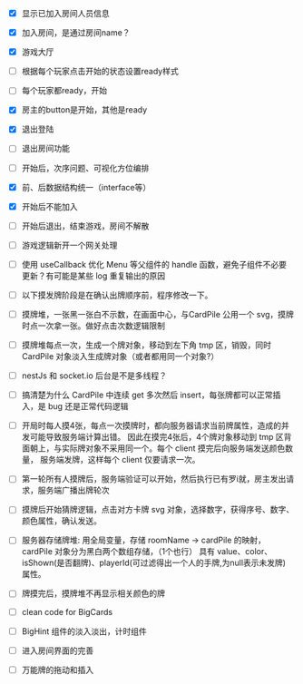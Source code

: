   - [X] 显示已加入房间人员信息
  - [X] 加入房间，是通过房间name？
  - [X] 游戏大厅
  - [ ] 根据每个玩家点击开始的状态设置ready样式
  - [ ] 每个玩家都ready，开始
  - [X] 房主的button是开始，其他是ready
  - [X] 退出登陆
  - [ ] 退出房间功能
  - [ ] 开始后，次序问题、可视化方位编排
  - [X] 前、后数据结构统一（interface等）
  - [X] 开始后不能加入
  - [ ] 开始后退出，结束游戏，房间不解散
  - [ ] 游戏逻辑新开一个网关处理
  - [ ] 使用 useCallback 优化 Menu 等父组件的 handle 函数，避免子组件不必要更新？有可能是某些 log 重复输出的原因

  - [ ] 以下摸发牌阶段是在确认出牌顺序前，程序修改一下。
  - [ ] 摸牌堆，一张黑一张白不示数，在画面中心，与CardPile 公用一个 svg，摸牌时点一次拿一张。做好点击次数逻辑限制
  - [ ] 摸牌堆每点一次，生成一个牌对象，移动到左下角 tmp 区，销毁，同时 CardPile 对象淡入生成牌对象（或者都用同一个对象?）
  - [ ] nestJs 和 socket.io 后台是不是多线程？
  - [ ] 搞清楚为什么 CardPile 中连续 get 多次然后 insert，每张牌都可以正常插入，是 bug 还是正常代码逻辑
  - [ ] 开局时每人摸4张，每点一次摸牌时，都向服务器请求当前牌属性，造成的并发可能导致服务端计算出错。
          因此在摸完4张后，4个牌对象移动到 tmp 区背面朝上，与实际牌对象不采用同一个。每个 client 摸完后向服务端发送颜色数量，
          服务端发牌，这样每个 client 仅要请求一次。
  - [ ] 第一轮所有人摸牌后，服务端验证可以开始，然后执行已有罗i就，房主发出请求，服务端广播出牌轮次
  - [ ] 摸牌后开始猜牌逻辑，点击对方卡牌 svg 对象，选择数字，获得序号、数字、颜色属性，确认发送。
  - [ ] 服务器存储牌堆: 用全局变量，存储 roomName -> cardPile 的映射，cardPile 对象分为黑白两个数组存储，（1个也行）
          具有 value、color、isShown(是否翻牌)、playerId(可过滤得出一个人的手牌,为null表示未发牌) 属性。
  - [ ] 牌摸完后，摸牌堆不再显示相关颜色的牌
  - [ ] clean code for BigCards

  - [ ] BigHint 组件的淡入淡出，计时组件
  - [ ] 进入房间界面的完善
  - [ ] 万能牌的拖动和插入